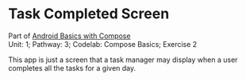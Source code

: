 # Task Completed Screen 
Part of [Android Basics with Compose](https://developer.android.com/courses/android-basics-compose/course)    
Unit: 1; Pathway: 3; Codelab: Compose Basics; Exercise 2

This app is just a screen that a task manager may display when a user completes all the tasks for a given day. 
